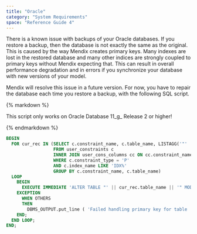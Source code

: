 ```yaml
---
title: "Oracle"
category: "System Requirements"
space: "Reference Guide 4"
---
```

There is a known issue with backups of your Oracle databases. If you restore a backup, then the database is not exactly the same as the original. This is caused by the way Mendix creates primary keys.
Many indexes are lost in the restored database and many other indices are strongly coupled to primary keys without Mendix expecting that. This can result in overall performance degradation and in errors if you synchronize your database with new versions of your model.

Mendix will resolve this issue in a future version. For now, you have to repair the database each time you restore a backup, with the following SQL script.

<div class="alert alert-warning">{% markdown %}

This script only works on Oracle Database 11_g_ Release 2 or higher!

{% endmarkdown %}</div>
```sql
BEGIN
  FOR cur_rec IN (SELECT c.constraint_name, c.table_name, LISTAGG('"' || cc.column_name || '"', ',') WITHIN GROUP (ORDER BY cc.position) AS column_names
                  FROM user_constraints c
                  INNER JOIN user_cons_columns cc ON cc.constraint_name = c.constraint_name
                  WHERE c.constraint_type = 'P'
                  AND c.index_name LIKE 'IDX%'
                  GROUP BY c.constraint_name, c.table_name)
  LOOP
    BEGIN
      EXECUTE IMMEDIATE 'ALTER TABLE "' || cur_rec.table_name || '" MODIFY PRIMARY KEY USING INDEX ( CREATE UNIQUE INDEX "' || cur_rec.constraint_name ||'" ON "' || cur_rec.table_name || '" (' || cur_rec.column_names || ') )';
    EXCEPTION
      WHEN OTHERS
      THEN
        DBMS_OUTPUT.put_line ( 'Failed handling primary key for table ' || cur_rec.table_name );
    END;
  END LOOP;
END;

```
